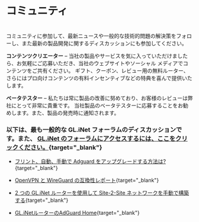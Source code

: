 # コミュニティ
　   
コミュニティに参加して、最新ニュースや一般的な技術的問題の解決策をフォローし、また最新の製品開発に関するディスカッションにも参加してください。       

**コンテンツクリエーター** – 当社の製品やサービスを気に入っていただけましたら、お気軽にご応募いただき、当社のウェブサイトやソーシャル メディアでコンテンツをご共有ください。 ギフト、クーポン、レビュー用の無料ルーター、さらにはプロ向けコンテンツの有料インセンティブなどの特典を喜んで提供いたします。

**ベータテスター** – 私たちは常に製品の改善に努めており、お客様のレビューは弊社にとって非常に貴重です。 当社製品のベータテスターに応募することをお勧めします。また、製品の発売時に通知されます。

### 以下は、最も一般的な GL.iNet フォーラムのディスカッションです。また、 [GL.iNet のフォーラムにアクセスするには、ここをクリックください。](https://forum.gl-inet.com/){target="_blank"}

- [フリント、自動、手動で Adguard をアップグレードする方法は?](https://forum.gl-inet.com/t/how-to-upgrade-adguard-on-the-flint-auto-and-manual/21556){target="_blank"}

- [OpenVPN と WireGuard の互換性レポート](https://forum.gl-inet.com/t/openvpn-and-wireguard-compatibility-report/15621){target="_blank"}

- [2 つの GL.iNet ルーターを使用して Site-2-Site ネットワークを手動で構築する](https://forum.gl-inet.com/t/building-a-site-2-site-network-manually-using-two-gl-inet-routers/18294){target="_blank"}

- [GL.iNetルーターのAdGuard Home](https://forum.gl-inet.com/t/adguardhome-on-gl-routers/10664){target="_blank"}